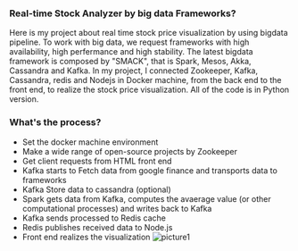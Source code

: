 ### Real-time Stock Analyzer by big data Frameworks?

Here is my project about real time stock price visualization by using bigdata pipeline. To work with big data, we request frameworks with high availability, high perfermance and high stability. The latest bigdata framework is composed by "SMACK", that is Spark, Mesos, Akka, Cassandra and Kafka. In my project, I connected Zookeeper, Kafka, Cassandra, redis and Nodejs in Docker machine, from the back end to the front end, to realize the stock price visualization. All of the code is in Python version.

### What's the process?
- Set the docker machine environment
- Make a wide range of open-source projects by Zookeeper
- Get client requests from HTML front end
- Kafka starts to Fetch data from google finance and transports data to frameworks
- Kafka Store data to cassandra (optional)
- Spark gets data from Kafka, computes the avaerage value (or other computational processes) and writes back to Kafka
- Kafka sends processed to Redis cache 
- Redis publishes received data to Node.js
- Front end realizes the visualization
![picture1](https://github.com/ly16/real-time-stock-analyzer/blob/master/results/P5.png)


